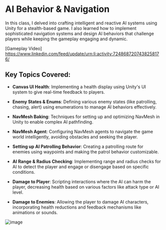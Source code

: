 # AI Behavior & Navigation

In this class, I delved into crafting intelligent and reactive AI systems using Unity for a stealth-based game. I also learned how to implement sophisticated navigation systems and design AI behaviors that challenge players while keeping the gameplay engaging and dynamic.

[Gameplay Video] https://www.linkedin.com/feed/update/urn:li:activity:7248687207438258176/

## Key Topics Covered:

- **Canvas UI Health**: Implementing a health display using Unity's UI system to give real-time feedback to players.

- **Enemy States & Enums**: Defining various enemy states (like patrolling, chasing, alert) using enumerations to manage AI behaviors effectively.

- **NavMesh Baking**: Techniques for setting up and optimizing NavMesh in Unity to enable complex AI pathfinding.

- **NavMesh Agent**: Configuring NavMesh agents to navigate the game world intelligently, avoiding obstacles and seeking the player.

- **Setting up AI Patrolling Behavior**: Creating a patrolling route for enemies using waypoints and making the patrol behavior customizable.

- **AI Range & Radius Checking**: Implementing range and radius checks for AI to detect the player and engage or disengage based on specific conditions.

- **Damage to Player**: Scripting interactions where the AI can harm the player, decreasing health based on various factors like attack type or AI level.

- **Damage to Enemies**: Allowing the player to damage AI characters, incorporating health reductions and feedback mechanisms like animations or sounds.

![image](https://github.com/user-attachments/assets/ba7266e2-e201-481d-8077-ae59db77fe06)



